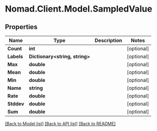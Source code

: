 # Nomad.Client.Model.SampledValue

## Properties

Name | Type | Description | Notes
------------ | ------------- | ------------- | -------------
**Count** | **int** |  | [optional] 
**Labels** | **Dictionary&lt;string, string&gt;** |  | [optional] 
**Max** | **double** |  | [optional] 
**Mean** | **double** |  | [optional] 
**Min** | **double** |  | [optional] 
**Name** | **string** |  | [optional] 
**Rate** | **double** |  | [optional] 
**Stddev** | **double** |  | [optional] 
**Sum** | **double** |  | [optional] 

[[Back to Model list]](../README.md#documentation-for-models) [[Back to API list]](../README.md#documentation-for-api-endpoints) [[Back to README]](../README.md)

